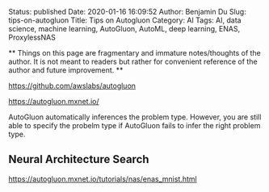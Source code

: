 Status: published
Date: 2020-01-16 16:09:52
Author: Benjamin Du
Slug: tips-on-autogluon
Title: Tips on Autogluon
Category: AI
Tags: AI, data science, machine learning, AutoGluon, AutoML, deep learning, ENAS, ProxylessNAS

**
Things on this page are fragmentary and immature notes/thoughts of the author.
It is not meant to readers but rather for convenient reference of the author and future improvement.
**

https://github.com/awslabs/autogluon

https://autogluon.mxnet.io/

AutoGluon automatically inferences the problem type. 
However, 
you are still able to specify the probelm type 
if AutoGluon fails to infer the right problem type.


## Neural Architecture Search

https://autogluon.mxnet.io/tutorials/nas/enas_mnist.html
